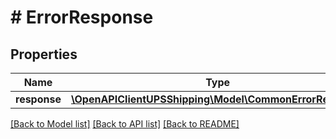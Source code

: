# # ErrorResponse

## Properties

Name | Type | Description | Notes
------------ | ------------- | ------------- | -------------
**response** | [**\OpenAPIClientUPSShipping\Model\CommonErrorResponse**](CommonErrorResponse.md) |  | [optional]

[[Back to Model list]](../../README.md#models) [[Back to API list]](../../README.md#endpoints) [[Back to README]](../../README.md)
